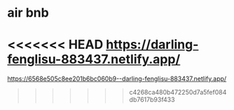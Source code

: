 # air bnb
<<<<<<< HEAD
https://darling-fenglisu-883437.netlify.app/
=======
https://6568e505c8ee201b6bc060b9--darling-fenglisu-883437.netlify.app/
>>>>>>> c4268ca480b472250d7a5fef084db7617b93f433
